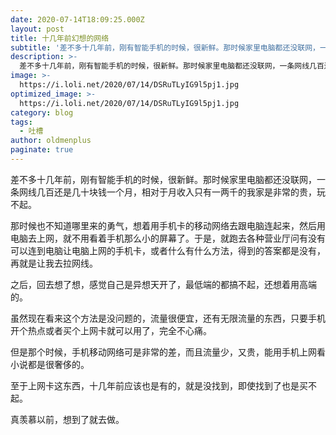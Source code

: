 ```yaml
---
date: 2020-07-14T18:09:25.000Z
layout: post
title: 十几年前幻想的网络
subtitle: '差不多十几年前，刚有智能手机的时候，很新鲜。那时候家里电脑都还没联网，一条网线几百还是几十块钱一个月，相对于月收入只有一两千的我家是非常的贵，玩不起。'
description: >-
  差不多十几年前，刚有智能手机的时候，很新鲜。那时候家里电脑都还没联网，一条网线几百还是几十块钱一个月，相对于月收入只有一两千的我家是非常的贵，玩不起。
image: >-
  https://i.loli.net/2020/07/14/DSRuTLyIG9l5pj1.jpg
optimized_image: >-
  https://i.loli.net/2020/07/14/DSRuTLyIG9l5pj1.jpg
category: blog
tags:
  - 吐槽
author: oldmenplus
paginate: true
---
```


差不多十几年前，刚有智能手机的时候，很新鲜。那时候家里电脑都还没联网，一条网线几百还是几十块钱一个月，相对于月收入只有一两千的我家是非常的贵，玩不起。

那时候也不知道哪里来的勇气，想着用手机卡的移动网络去跟电脑连起来，然后用电脑去上网，就不用看着手机那么小的屏幕了。于是，就跑去各种营业厅问有没有可以连到电脑让电脑上网的手机卡，或者什么有什么方法，得到的答案都是没有，再就是让我去拉网线。

之后，回去想了想，感觉自己是异想天开了，最低端的都搞不起，还想着用高端的。

虽然现在看来这个方法是没问题的，流量很便宜，还有无限流量的东西，只要手机开个热点或者买个上网卡就可以用了，完全不心痛。

但是那个时候，手机移动网络可是非常的差，而且流量少，又贵，能用手机上网看小说都是很奢侈的。

至于上网卡这东西，十几年前应该也是有的，就是没找到，即使找到了也是买不起。

真羡慕以前，想到了就去做。